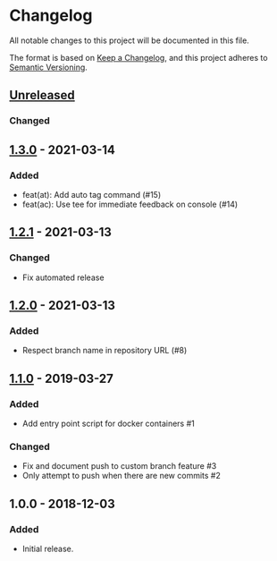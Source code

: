 # Changelog
All notable changes to this project will be documented in this file.

The format is based on [Keep a Changelog](https://keepachangelog.com/en/1.0.0/),
and this project adheres to [Semantic Versioning](https://semver.org/spec/v2.0.0.html).

## [Unreleased]
### Changed

## [1.3.0] - 2021-03-14
### Added
- feat(at): Add auto tag command (#15)
- feat(ac): Use tee for immediate feedback on console (#14)

## [1.2.1] - 2021-03-13
### Changed
- Fix automated release

## [1.2.0] - 2021-03-13
### Added
- Respect branch name in repository URL (#8)

## [1.1.0] - 2019-03-27
### Added
- Add entry point script for docker containers #1

### Changed
- Fix and document push to custom branch feature #3
- Only attempt to push when there are new commits #2

## 1.0.0 - 2018-12-03
### Added
- Initial release.

[Unreleased]: https://github.com/znerol/git-gau/compare/v1.3.0...HEAD
[1.3.0]: https://github.com/znerol/git-gau/compare/v1.2.1...v1.3.0
[1.2.1]: https://github.com/znerol/git-gau/compare/v1.2.0...v1.2.1
[1.2.0]: https://github.com/znerol/git-gau/compare/v1.1.0...v1.2.0
[1.1.0]: https://github.com/znerol/git-gau/compare/v1.0.0...v1.1.0
